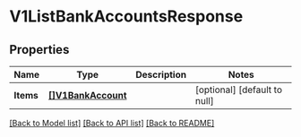 # V1ListBankAccountsResponse

## Properties
Name | Type | Description | Notes
------------ | ------------- | ------------- | -------------
**Items** | [**[]V1BankAccount**](V1BankAccount.md) |  | [optional] [default to null]

[[Back to Model list]](../README.md#documentation-for-models) [[Back to API list]](../README.md#documentation-for-api-endpoints) [[Back to README]](../README.md)

